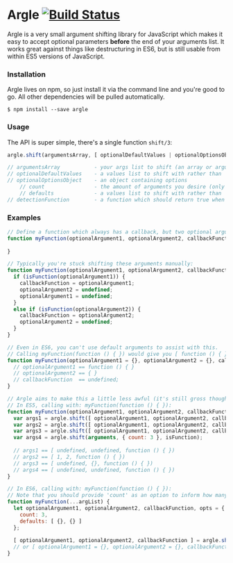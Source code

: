 # Argle [![Build Status](https://travis-ci.org/zackehh/argle.svg?branch=master)](https://travis-ci.org/zackehh/argle)

Argle is a very small argument shifting library for JavaScript which makes it easy to accept optional parameters **before** the end of your arguments list. It works great against things like destructuring in ES6, but is still usable from within ES5 versions of JavaScript.

### Installation

Argle lives on npm, so just install it via the command line and you're good to go. All other dependencies will be pulled automatically.

```
$ npm install --save argle
```

### Usage

The API is super simple, there's a single function `shift/3`:

```javascript
argle.shift(argumentsArray, [ optionalDefaultValues | optionalOptionsObject ], detectionFunction);

// argumentsArray           - your args list to shift (an array or arguments object)
// optionalDefaultValues    - a values list to shift with rather than 'undefined', this is the same as { defaults: optionalDefaultValues }
// optionalOptionsObject    - an object containing options
    // count                - the amount of arguments you desire (only useful with ...args syntax)
    // defaults             - a values list to shift with rather than 'undefined'
// detectionFunction        - a function which should return true when you've found your right-most argument
```

### Examples

```javascript
// Define a function which always has a callback, but two optional arguments
function myFunction(optionalArgument1, optionalArgument2, callbackFunction) {
  
}

// Typically you're stuck shifting these arguments manually:
function myFunction(optionalArgument1, optionalArgument2, callbackFunction) {
  if (isFunction(optionalArgument1)) {
    callbackFunction = optionalArgument1;
    optionalArgument2 = undefined;
    optionalArgument1 = undefined;
  }
  else if (isFunction(optionalArgument2)) {
    callbackFunction = optionalArgument2;
    optionalArgument2 = undefined;
  }
}

// Even in ES6, you can't use default arguments to assist with this.
// Calling myFunction(function () { }) would give you [ function () { }, { } ] as arguments.
function myFunction(optionalArgument1 = {}, optionalArgument2 = {}, callbackFunction) {
  // optionalArgument1 == function () { }
  // optionalArgument2 == { }
  // callbackFunction  == undefined;
}

// Argle aims to make this a little less awful (it's still gross though)
// In ES5, calling with: myFunction(function () { }):
function myFunction(optionalArgument1, optionalArgument2, callbackFunction) {
  var args1 = argle.shift([ optionalArgument1, optionalArgument2, callbackFunction ], isFunction);
  var args2 = argle.shift([ optionalArgument1, optionalArgument2, callbackFunction ], [ 1, 2 ], isFunction);
  var args3 = argle.shift([ optionalArgument1, optionalArgument2, callbackFunction ], [ {} ], isFunction);
  var args4 = argle.shift(arguments, { count: 3 }, isFunction);
  
  // args1 == [ undefined, undefined, function () { })
  // args2 == [ 1, 2, function () { })
  // args3 == [ undefined, {}, function () { })
  // args4 == [ undefined, undefined, function () { })
}

// In ES6, calling with: myFunction(function () { }):
// Note that you should provide 'count' as an option to inform how many arguments you're wanting
function myFunction(...argList) {
  let optionalArgument1, optionalArgument2, callbackFunction, opts = {
    count: 3,
    defaults: [ {}, {} ]
  };
  
  [ optionalArgument1, optionalArgument2, callbackFunction ] = argle.shift(argList, opts, isFunction);
  // or [ optionalArgument1 = {}, optionalArgument2 = {}, callbackFunction ] = argle.shift(argList, { count: 3 }, isFunction);
}
```
